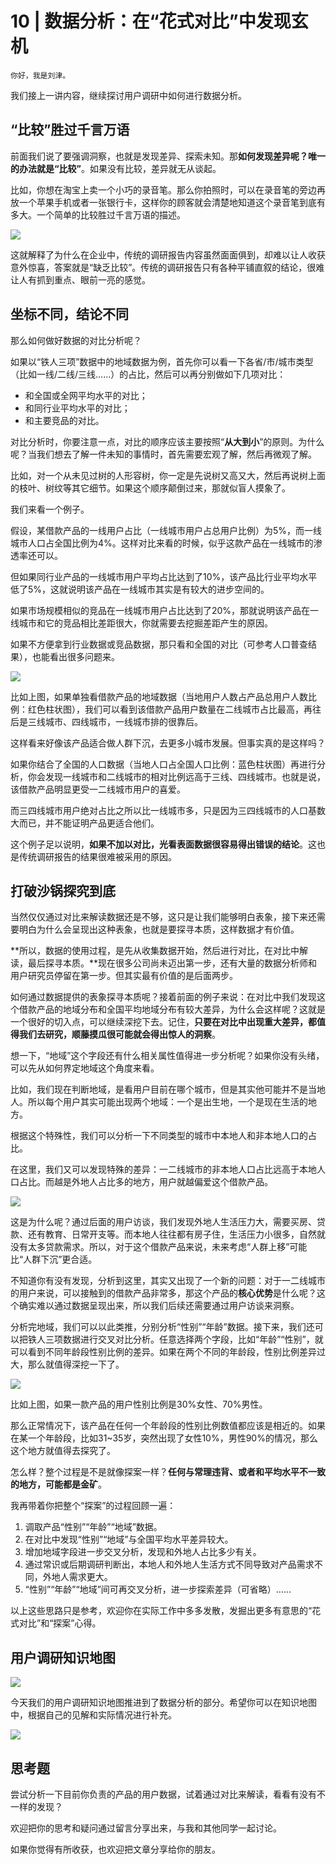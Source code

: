 # 10 | 数据分析：在“花式对比”中发现玄机

    你好，我是刘津。

我们接上一讲内容，继续探讨用户调研中如何进行数据分析。

## “比较”胜过千言万语

前面我们说了要强调洞察，也就是发现差异、探索未知。那**如何发现差异呢？唯一的办法就是“比较”**。如果没有比较，差异就无从谈起。

比如，你想在淘宝上卖一个小巧的录音笔。那么你拍照时，可以在录音笔的旁边再放一个苹果手机或者一张银行卡，这样你的顾客就会清楚地知道这个录音笔到底有多大。一个简单的比较胜过千言万语的描述。

![](https://static001.geekbang.org/resource/image/3a/89/3aea7e083b8c53cf8255144706622189.jpg)

这就解释了为什么在企业中，传统的调研报告内容虽然面面俱到，却难以让人收获意外惊喜，答案就是“缺乏比较”。传统的调研报告只有各种平铺直叙的结论，很难让人有抓到重点、眼前一亮的感觉。

## 坐标不同，结论不同

那么如何做好数据的对比分析呢？

如果以“铁人三项”数据中的地域数据为例，首先你可以看一下各省/市/城市类型（比如一线/二线/三线……）的占比，然后可以再分别做如下几项对比：

*   和全国或全网平均水平的对比；
*   和同行业平均水平的对比；
*   和主要竞品的对比。

对比分析时，你要注意一点，对比的顺序应该主要按照“**从大到小**”的原则。为什么呢？当我们想去了解一件未知的事情时，首先需要宏观了解，然后再微观了解。

比如，对一个从未见过树的人形容树，你一定是先说树又高又大，然后再说树上面的枝叶、树纹等其它细节。如果这个顺序颠倒过来，那就似盲人摸象了。

我们来看一个例子。

假设，某借款产品的一线用户占比（一线城市用户占总用户比例）为5%，而一线城市人口占全国比例为4%。这样对比来看的时候，似乎这款产品在一线城市的渗透率还可以。

但如果同行业产品的一线城市用户平均占比达到了10%，该产品比行业平均水平低了5%，这就说明该产品在一线城市其实是有较大的进步空间的。

如果市场规模相似的竞品在一线城市用户占比达到了20%，那就说明该产品在一线城市和它的竞品相比差距很大，你就需要去挖掘差距产生的原因。

如果不方便拿到行业数据或竞品数据，那只看和全国的对比（可参考人口普查结果），也能看出很多问题来。

![](https://static001.geekbang.org/resource/image/ad/0f/ad0e39982f6cb7f63deee9b6d9f25c0f.jpg)

比如上图，如果单独看借款产品的地域数据（当地用户人数占产品总用户人数比例：红色柱状图），我们可以看到该借款产品用户数量在二线城市占比最高，再往后是三线城市、四线城市，一线城市排的很靠后。

这样看来好像该产品适合做人群下沉，去更多小城市发展。但事实真的是这样吗？

如果你结合了全国的人口数据（当地人口占全国人口比例：蓝色柱状图）再进行分析，你会发现一线城市和二线城市的相对比例远高于三线、四线城市。也就是说，该借款产品明显更受一二线城市用户的喜爱。

而三四线城市用户绝对占比之所以比一线城市多，只是因为三四线城市的人口基数大而已，并不能证明产品更适合他们。

这个例子足以说明，**如果不加以对比，光看表面数据很容易得出错误的结论**。这也是传统调研报告的结果很难被采用的原因。

## 打破沙锅探究到底

当然仅仅通过对比来解读数据还是不够，这只是让我们能够明白表象，接下来还需要明白为什么会呈现出这种表象，也就是要探寻本质，这样数据才有价值。

**所以，数据的使用过程，是先从收集数据开始，然后进行对比，在对比中解读，最后探寻本质。**现在很多公司尚未迈出第一步，还有大量的数据分析师和用户研究员停留在第一步。但其实最有价值的是后面两步。

如何通过数据提供的表象探寻本质呢？接着前面的例子来说：在对比中我们发现这个借款产品的地域分布和全国平均地域分布有较大差异，为什么会这样呢？这就是一个很好的切入点，可以继续深挖下去。记住，**只要在对比中出现重大差异，都值得我们去研究，顺藤摸瓜很可能就会得出惊人的洞察**。

想一下，“地域”这个字段还有什么相关属性值得进一步分析呢？如果你没有头绪，可以先从如何界定地域这个角度来看。

比如，我们现在判断地域，是看用户目前在哪个城市，但是其实他可能并不是当地人。所以每个用户其实可能出现两个地域：一个是出生地，一个是现在生活的地方。

根据这个特殊性，我们可以分析一下不同类型的城市中本地人和非本地人口的占比。

在这里，我们又可以发现特殊的差异：一二线城市的非本地人口占比远高于本地人口占比。而越是外地人占比多的地方，用户就越偏爱这个借款产品。

![](https://static001.geekbang.org/resource/image/f7/89/f7ae431e5449275c55ab873e4901ca89.jpg)

这是为什么呢？通过后面的用户访谈，我们发现外地人生活压力大，需要买房、贷款、还有教育、日常开支等。而本地人往往都有房子住，生活压力小很多，自然就没有太多贷款需求。所以，对于这个借款产品来说，未来考虑“人群上移”可能比“人群下沉”更合适。

不知道你有没有发现，分析到这里，其实又出现了一个新的问题：对于一二线城市的用户来说，可以接触到的借款产品非常多，那这个产品的**核心优势**是什么呢？这个确实难以通过数据呈现出来，所以我们后续还需要通过用户访谈来洞察。

分析完地域，我们可以以此类推，分别分析“性别”“年龄”数据。接下来，我们还可以把铁人三项数据进行交叉对比分析。任意选择两个字段，比如“年龄”“性别”，就可以看到不同年龄段性别比例的差异。如果在两个不同的年龄段，性别比例差异过大，那么就值得深挖一下了。

![](https://static001.geekbang.org/resource/image/9e/94/9e3f405081f10251de9a29b13eb81994.jpg)

比如上图，如果一款产品的用户性别比例是30%女性、70%男性。

那么正常情况下，该产品在任何一个年龄段的性别比例数值都应该是相近的。如果在某一个年龄段，比如31~35岁，突然出现了女性10%，男性90%的情况，那么这个地方就值得去探究了。

怎么样？整个过程是不是就像探案一样？**任何与常理违背、或者和平均水平不一致的地方，可能都是金矿**。

我再带着你把整个“探案”的过程回顾一遍：

1.  调取产品“性别”“年龄”“地域”数据。
2.  在对比中发现“性别”“地域”与全国平均水平差异较大。
3.  增加地域字段进一步交叉分析，发现和外地人占比多少有关。
4.  通过常识或后期调研判断出，本地人和外地人生活方式不同导致对产品需求不同，外地人需求更大。
5.  “性别”“年龄”“地域”间可再交叉分析，进一步探索差异（可省略）……

以上这些思路只是参考，欢迎你在实际工作中多多发散，发掘出更多有意思的“花式对比”和“探案”心得。

## 用户调研知识地图

![](https://static001.geekbang.org/resource/image/9f/b1/9fe5520c86a211d66ffc7c6fa88de3b1.jpg)

今天我们的用户调研知识地图推进到了数据分析的部分。希望你可以在知识地图中，根据自己的见解和实际情况进行补充。

![](https://static001.geekbang.org/resource/image/9e/80/9ea01e95af86b42417757bb7dc5b7480.png)

## 思考题

尝试分析一下目前你负责的产品的用户数据，试着通过对比来解读，看看有没有不一样的发现？

欢迎把你的思考和疑问通过留言分享出来，与我和其他同学一起讨论。

如果你觉得有所收获，也欢迎把文章分享给你的朋友。
    